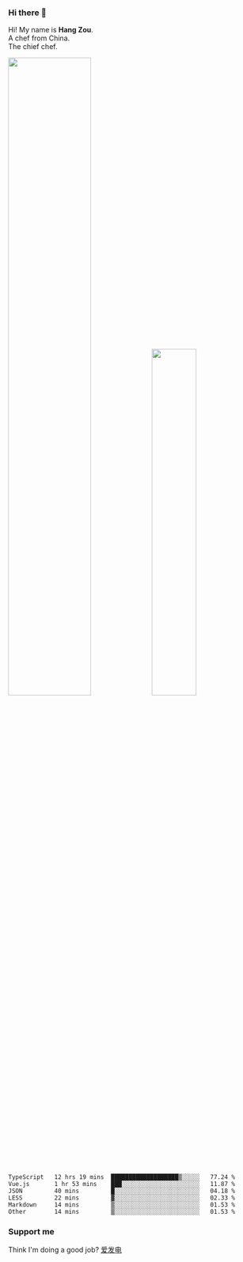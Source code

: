 ### Hi there 👋

Hi! My name is **Hang Zou**.  
A chef from China.  
The chief chef.

<img align="" width="57.5%" src="https://github-readme-stats.vercel.app/api?username=zouhangwithsweet&hide_title=true&hide_border=true&show_icons=true&include_all_commits=true&line_height=21" /><img align="" width="42.4%" src="https://github-readme-stats.vercel.app/api/top-langs/?username=zouhangwithsweet&hide_title=true&hide_border=true&layout=compact" />

<!--START_SECTION:waka-->

```text
TypeScript   12 hrs 19 mins  ███████████████████▒░░░░░   77.24 %
Vue.js       1 hr 53 mins    ███░░░░░░░░░░░░░░░░░░░░░░   11.87 %
JSON         40 mins         █░░░░░░░░░░░░░░░░░░░░░░░░   04.18 %
LESS         22 mins         ▓░░░░░░░░░░░░░░░░░░░░░░░░   02.33 %
Markdown     14 mins         ▒░░░░░░░░░░░░░░░░░░░░░░░░   01.53 %
Other        14 mins         ▒░░░░░░░░░░░░░░░░░░░░░░░░   01.53 %
```

<!--END_SECTION:waka-->

### Support me

Think I'm doing a good job? [爱发电](https://afdian.net/@zouhangsweet)
